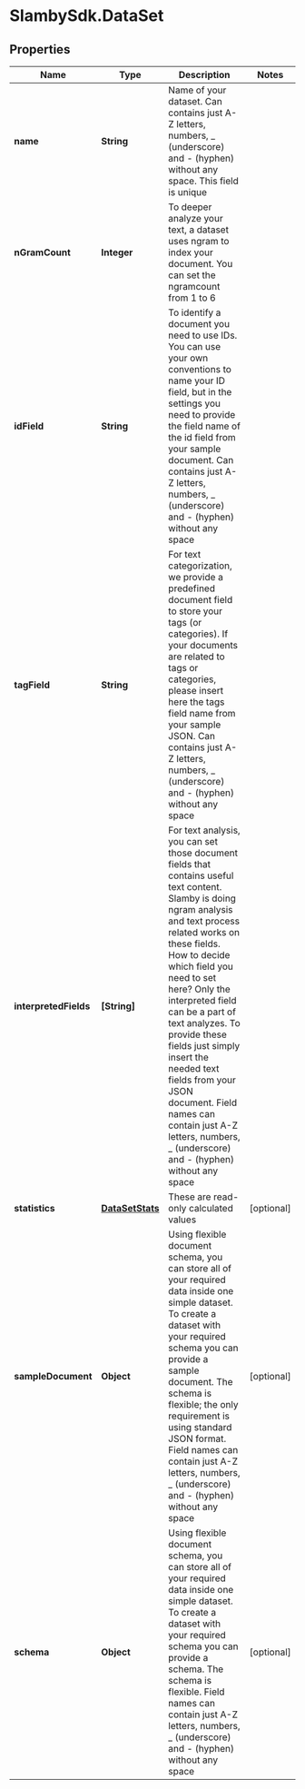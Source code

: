 # SlambySdk.DataSet

## Properties
Name | Type | Description | Notes
------------ | ------------- | ------------- | -------------
**name** | **String** | Name of your dataset. Can contains just A-Z letters, numbers, _ (underscore) and - (hyphen) without any space. This field is unique | 
**nGramCount** | **Integer** | To deeper analyze your text, a dataset uses ngram to index your document. You can set the ngramcount from 1 to 6 | 
**idField** | **String** | To identify a document you need to use IDs. You can use your own conventions to name your ID field, but in the settings you need to provide the field name of the id field from your sample document. Can contains just A-Z letters, numbers, _ (underscore) and - (hyphen) without any space | 
**tagField** | **String** | For text categorization, we provide a predefined document field to store your tags (or categories). If your documents are related to tags or categories, please insert here the tags field name from your sample JSON. Can contains just A-Z letters, numbers, _ (underscore) and - (hyphen) without any space | 
**interpretedFields** | **[String]** | For text analysis, you can set those document fields that contains useful text content. Slamby is doing ngram analysis and text process related works on these fields. How to decide which field you need to set here? Only the interpreted field can be a part of text analyzes. To provide these fields just simply insert the needed text fields from your JSON document. Field names can contain just A-Z letters, numbers, _ (underscore) and - (hyphen) without any space | 
**statistics** | [**DataSetStats**](DataSetStats.md) | These are read-only calculated values | [optional] 
**sampleDocument** | **Object** | Using flexible document schema, you can store all of your required data inside one simple dataset. To create a dataset with your required schema you can provide a sample document. The schema is flexible; the only requirement is using standard JSON format. Field names can contain just A-Z letters, numbers, _ (underscore) and - (hyphen) without any space | [optional] 
**schema** | **Object** | Using flexible document schema, you can store all of your required data inside one simple dataset. To create a dataset with your required schema you can provide a schema. The schema is flexible. Field names can contain just A-Z letters, numbers, _ (underscore) and - (hyphen) without any space | [optional] 



